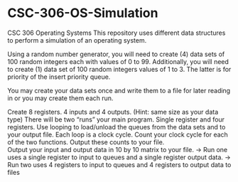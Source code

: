 # CSC-306-OS-Simulation
CSC 306 Operating Systems
This repository uses different data structures to perform a simulation of an operating system.

Using a random number generator, you will need to create (4) data sets of 100 random integers 
each with values of 0 to 99. Additionally, you will need to create (1) data set of 100 random 
integers values of 1 to 3. The latter is for priority of the insert priority queue.  

You may create your data sets once and write them to a file for later reading in or you may create them each run.

Create 8 registers.  4 inputs and 4 outputs. (Hint: same size as your data type)
There will be two “runs” your main program. Single register and four registers. 
Use looping to load/unload the queues from the data sets and to your output file. 
Each loop is a clock cycle. Count your clock cycle for each of the two functions. Output these counts to your file.  
Output your input and output data in 10 by 10 matrix to your file.
   -> Run one uses a single register to input to queues and a single register output data.
  	-> Run two uses 4 registers to input to queues and 4 registers to output data to files
